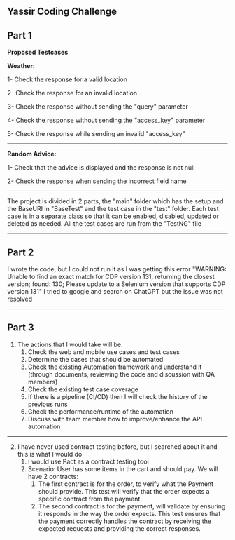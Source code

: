 **Yassir Coding Challenge** 
-
Part 1
-

**Proposed Testcases**

**Weather:**

1- Check the response for a valid location

2- Check the response for an invalid location

3- Check the response without sending the "query" parameter

4- Check the response without sending the "access_key" parameter

5- Check the response while sending an invalid "access_key"
___

**Random Advice:**

1- Check that the advice is displayed and the response is not null

2- Check the response when sending the incorrect field name

___

The project is divided in 2 parts, the "main" folder which has the setup and the BaseURI in "BaseTest" and the test case in the "test" folder. 
Each test case is in a separate class so that it can be enabled, disabled, updated or deleted as needed. All the test cases are run from the "TestNG" file
___


Part 2
-
I wrote the code, but I could not run it as I was getting this error "WARNING: Unable to find an exact match for CDP version 131, returning the closest version; found: 130; Please update to a Selenium version that supports CDP version 131" I tried to google and search on ChatGPT but the issue was not resolved

___
Part 3
-

1. The actions that I would take will be:
    1. Check the web and mobile use cases and test cases
    2. Determine the cases that should be automated
    3. Check the existing Automation framework and understand it (through documents, reviewing the code and discussion
       with QA members)
    4. Check the existing test case coverage
    5. If there is a pipeline (CI/CD) then I will check the history of the previous runs
    6. Check the performance/runtime of the automation
    7. Discuss with team member how to improve/enhance the API automation

___

2. I have never used contract testing before, but I searched about it and this is what I would do
    1. I would use Pact as a contract testing tool
    2. Scenario: User has some items in the cart and should pay. We will have 2 contracts:
        1. The first contract is for the order, to verify what the Payment should provide. This test will verify that
           the order expects a specific contract from the payment
        2. The second contract is for the payment, will validate by ensuring it responds in the way the order expects.
           This test ensures that the payment correctly handles the contract by receiving the expected requests and
           providing the correct responses.